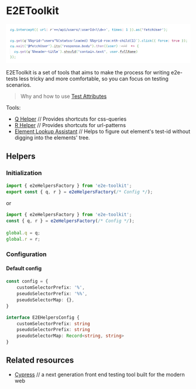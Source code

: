 # E2EToolkit

![Code Sample](./docs/images/code-sample.png)

E2EToolkit is a set of tools that aims to make the process for writing e2e-tests 
less tricky and more comfortable, so you can focus on testing scenarios.

> Why and how to use [Test Attributes](docs/TestAttributes.md)

Tools:
- [Q Helper](docs/QHelper.md) // Provides shortcuts for css-queries
- [R Helper](docs/RHelper.md) // Provides shortcuts for url-patterns
- [Element Lookup Assistant](https://github.com/FletcherTools/e2e-toolkit-ela) // Helps to figure out element's test-id without digging into the elements' tree.

## Helpers
### Initialization
```ts
import { e2eHelpersFactory } from 'e2e-toolkit';
export const { q, r } = e2eHelpersFactory(/* Config */);
```
or
```ts
import { e2eHelpersFactory } from 'e2e-toolkit';
const { q, r } = e2eHelpersFactory(/* Config */);

global.q = q;
global.r = r;
```

### Configuration
#### Default config
```ts
const config = {
    customSelectorPrefix: '%',
    pseudoSelectorPrefix: '%%',
    pseudoSelectorMap: {},
}
```
```ts
interface E2EHelpersConfig {
    customSelectorPrefix: string
    pseudoSelectorPrefix: string
    pseudoSelectorMap: Record<string, string>
}
```

## Related resources
- [Cypress](https://github.com/cypress-io/cypress) // a next generation front end testing tool built for the modern web